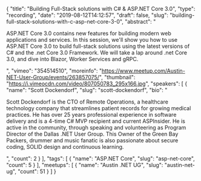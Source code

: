 {
  "title": "Building Full-Stack solutions with C# & ASP.NET Core 3.0",
  "type": "recording",
  "date": "2019-08-12T14:12:57",
  "draft": false,
  "slug": "building-full-stack-solutions-with-c-asp-net-core-3-0",
  "abstract": "<p>ASP.NET Core 3.0 contains new features for building modern web applications and services. In this session, we'll show you how to use ASP.NET Core 3.0 to build full-stack solutions using the latest versions of C# and the .net Core 3.0 Framework. We will take a lap around .net Core 3.0, and dive into Blazor, Worker Services and gRPC.</p>",
  "vimeo": "354514510",
  "moreinfo": "https://www.meetup.com/Austin-NET-User-Group/events/263857075/",
  "thumbnail": "https://i.vimeocdn.com/video/807050783_295x166.jpg",
  "speakers": [
    {
      "name": "Scott Dockendorf",
      "slug": "scott-dockendorf",
      "bio": "<p>Scott Dockendorf is the CTO of Remote Operations, a healthcare technology company that streamlines patient records for growing medical practices. He has over 25 years professional experience in software delivery and is a 4-time C# MVP recipient and current ASPInsider. He is active in the community, through speaking and volunteering as Program Director of the Dallas .NET User Group. This Owner of the Green Bay Packers, drummer and music fanatic is also passionate about secure coding, SOLID design and continuous learning.</p>",
      "count": 2
    }
  ],
  "tags": [
    {
      "name": "ASP.NET Core",
      "slug": "asp-net-core",
      "count": 5
    }
  ],
  "meetups": [
    {
      "name": "Austin .NET UG",
      "slug": "austin-net-ug",
      "count": 51
    }
  ]
}